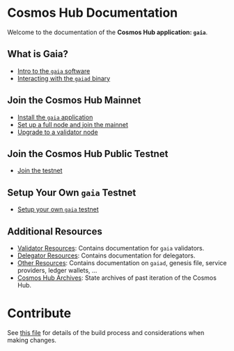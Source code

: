 <!--
parent:
  order: false
layout: home
-->

# Cosmos Hub Documentation

Welcome to the documentation of the **Cosmos Hub application: `gaia`**.

## What is Gaia?

- [Intro to the `gaia` software](./getting-started/what-is-gaia.md)
- [Interacting with the `gaiad` binary](./hub-tutorials/gaiad.md)

## Join the Cosmos Hub Mainnet

- [Install the `gaia` application](./getting-started/installation.md)
- [Set up a full node and join the mainnet](./hub-tutorials/join-mainnet.md)
- [Upgrade to a validator node](./validators/validator-setup.md)

## Join the Cosmos Hub Public Testnet

- [Join the testnet](./hub-tutorials/join-testnet.md)

## Setup Your Own `gaia` Testnet

- [Setup your own `gaia` testnet](https://github.com/cosmos/testnets/tree/master/local/previous-local-testnets/theta)

## Additional Resources

- [Validator Resources](./validators/README.md): Contains documentation for `gaia` validators.
- [Delegator Resources](./delegators/README.md): Contains documentation for delegators.
- [Other Resources](./resources/README.md): Contains documentation on `gaiad`, genesis file, service providers, ledger wallets, ...
- [Cosmos Hub Archives](./resources/archives.md): State archives of past iteration of the Cosmos Hub.

# Contribute

See [this file](./DOCS_README.md) for details of the build process and
considerations when making changes.
